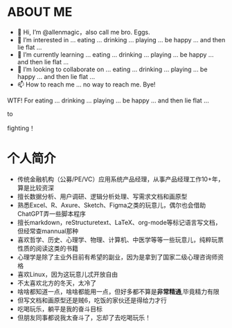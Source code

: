 # ABOUT ME
- 👋 Hi, I’m @allenmagic，also call me bro. Eggs.
- 👀 I’m interested in ... eating ... drinking ... playing ... be happy ... and then lie flat ...
- 🌱 I’m currently learning ... eating ... drinking ... playing ... be happy ... and then lie flat ...
- 💞️ I’m looking to collaborate on ... eating ... drinking ... playing ... be happy ... and then lie flat ...
- 📫 How to reach me ... no way to reach me. Bye!

WTF!
For eating ... drinking ... playing ... be happy ... and then lie flat ...

to

fighting！

# 个人简介
- 传统金融机构（公募/PE/VC）应用系统产品经理，从事产品经理工作10+年，算是比较资深
- 擅长数据分析、用户调研、逻辑分析处理、写需求文档和画原型
- 熟悉Excel、R、Axure、Sketch、Figma之类的玩意儿，偶尔也会借助ChatGPT弄一些脚本程序
- 擅长markdown，reStructuretext、LaTeX、org-mode等标记语言写文档，但经常查mannual那种
- 喜欢哲学、历史、心理学、物理、计算机、中医学等等一些玩意儿，纯粹玩票性质的阅读这类的书籍
- 心理学是除了主业外目前有希望的副业，因为是拿到了国家二级心理咨询师资格
- 喜欢Linux，因为这玩意儿忒开放自由
- 不太喜欢北方的冬天，太冷了
- 啥啥都知道一点，啥啥都能用一点，但好多都不算是**非常精通**,毕竟精力有限
- 但写文档和画原型还是贼6，吃饭的家伙还是得给力才行
- 吃喝玩乐，躺平是我的奋斗目标
- 但朋友同事都说我太奋斗了，忘却了去吃喝玩乐！

<!---
allenmagic/allenmagic is a ✨ special ✨ repository because its `README.md` (this file) appears on your GitHub profile.
You can click the Preview link to take a look at your changes.
--->
